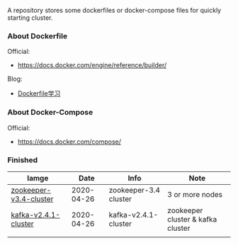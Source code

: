 A repository stores some dockerfiles or docker-compose files for quickly starting cluster.

### About Dockerfile

Official: 

-   https://docs.docker.com/engine/reference/builder/

Blog:

-   [Dockerfile学习](https://jasonkayzk.github.io/2019/10/16/Dockerfile%E5%AD%A6%E4%B9%A0/)

### About Docker-Compose

Official:

-   https://docs.docker.com/compose/

### Finished

| Iamge                                                        | Date       | Info                  | Note                              |
| ------------------------------------------------------------ | ---------- | --------------------- | --------------------------------- |
| [zookeeper-v3.4-cluster](https://github.com/JasonkayZK/docker_repo/tree/zookeeper-v3.4-cluster) | 2020-04-26 | zookeeper-3.4 cluster | 3 or more nodes                   |
| [kafka-v2.4.1-cluster](https://github.com/JasonkayZK/docker_repo/tree/kafka-v2.4.1-cluster) | 2020-04-26 | kafka-v2.4.1-cluster  | zookeeper cluster & kafka cluster |
|                                                              |            |                       |                                   |




